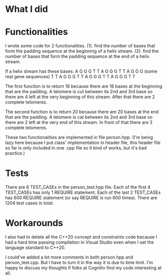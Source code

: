 What I did
===============


# Functionalities

I wrote some code for 2 functionalities.
(1). find the number of bases that form the padding sequence at the beginning of a helix stream.
(2). find the number of bases that form the padding sequence at the end of a helix stream.

If a helix stream has these bases:
A G G G   T T A G G G  T T A G G G  (some real gene sequences)  T T A G G G   T T A G G G   T T A G G G  T T

The first function is to return 16 because there are 16 bases at the beginning that are the padding.
A telomere is cut between its 2nd and 3rd base so there are 4 left at the very beginning of this stream.
After that there are 2 complete telomeres.

The second function is to return 20 because there are 20 bases at the end that are the padding.
A telomere is cat between its 2nd and 3rd base so there are 2 left at the very end of this stream.
In front of that there are 3 complete telomeres.

These two functionalities are implemented in file person.hpp.
(I'm being lazy here because I put class' implementation in header file, this header file so far is only included in one .cpp file so it kind of works,
but it's bad practice.)

# Tests

There are 6 TEST_CASEs in the person_test.hpp file.
Each of the first 4 TEST_CASEs has only 1 REQUIRE statement.
Each of the last 2 TEST_CASEs has 600 REQUIRE statement (or say REQUIRE is run 600 times).
There are 1204 test cases in total.


# Workarounds

I also had to delete all the C++20 concept and constraints code because I had a hard time passing compilation in Visual Studio even when I set the language standard to C++20.


I could've added a lot more comments in both person.hpp and person_test.cpp. But I have to turn it in the way it is due to time limit. I'm happy to discuss my thoughts if folks at Cognitiv find my code interesting at all.

